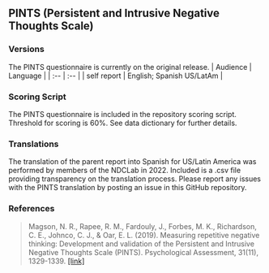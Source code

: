 ## PINTS (Persistent and Intrusive Negative Thoughts Scale)

### Versions
The PINTS questionnaire is currently on the original release.
| Audience | Language |
| :--  | :--  |
| self report | English; Spanish US/LatAm |


### Scoring Script
The PINTS questionnaire is included in the repository scoring script. Threshold for scoring is 60%. See data dictionary for further details.


### Translations
The translation of the parent report into Spanish for US/Latin America was performed by members of the NDCLab in 2022.  Included is a .csv file providing transparency on the translation process. Please report any issues with the PINTS translation by posting an issue in this GitHub repository.


### References
> Magson, N. R., Rapee, R. M., Fardouly, J., Forbes, M. K., Richardson, C. E., Johnco, C. J., & Oar, E. L. (2019). Measuring repetitive negative thinking: Development and validation of the Persistent and Intrusive Negative Thoughts Scale (PINTS). Psychological Assessment, 31(11), 1329-1339. [[link]](https://psycnet.apa.org/fulltext/2019-41000-001)

